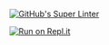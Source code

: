 [![GitHub's Super Linter](https://github.com/ICD2O-Digital-Tech-GustavI/Unit1-02-HTML-Images/workflows/GitHub's%20Super%20Linter/badge.svg)](https://github.com/ICD2O-Digital-Tech-GustavI/Unit1-02-HTML-Images/actions)

[![Run on Repl.it](https://repl.it/badge/github/ICD2O-Digital-Tech-GustavI/Unit1-02-HTML-Images)](https://repl.it/github/ICD2O-Digital-Tech-GustavI/Unit1-02-HTML-Images)



